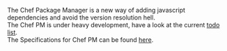 The Chef Package Manager is a new way of adding javascript dependencies and avoid the version resolution hell. <br />
The Chef PM is under heavy development, have a look at the current [todo list](./TODO.md). <br />
The Specifications for Chef PM can be found [here](./SPECS.md).
